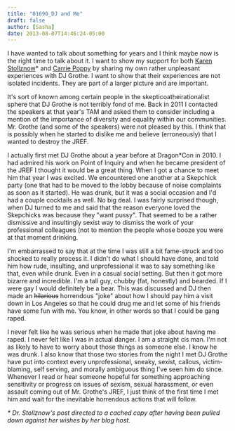 ```yaml
---
title: "01690_DJ and Me"
draft: false
author: [Sasha]
date: 2013-08-07T14:46:24-05:00
---
```


I have wanted to talk about something for years and I think maybe now is the right time to talk about it. I want to show my support for both [Karen Stollznow](http://www.scrible.com/contentview/page/24IG1900IK14P2M300C3G0BQ4KA426A3:40191410/index.html)* and [Carrie Poppy](http://freethoughtblogs.com/pharyngula/2013/08/07/carrie-poppy-tells-all/) by sharing my own rather unpleasant experiences with DJ Grothe. I want to show that their experiences are not isolated incidents. They are part of a larger picture and are important.

It's sort of known among certain people in the skepticoatheirationalist sphere that DJ Grothe is not terribly fond of me. Back in 2011 I contacted the speakers at that year's TAM and asked them to consider including a mention of the importance of diversity and equality within our communities. Mr. Grothe (and some of the speakers) were not pleased by this. I think that is possibly when he started to dislike me and believe (erroneously) that I wanted to destroy the JREF.

I actually first met DJ Grothe about a year before at Dragon*Con in 2010. I had admired his work on Point of Inquiry and when he became president of the JREF I thought it would be a great thing. When I got a chance to meet him that year I was excited. We encountered one another at a Skepchick party (one that had to be moved to the lobby because of noise complaints as soon as it started). He was drunk, but it was a social occasion and I'd had a couple cocktails as well. No big deal. I was fairly surprised though, when DJ turned to me and said that the reason everyone loved the Skepchicks was because they "want pussy". That seemed to be a rather dismissive and insultingly sexist way to dismiss the work of your professional colleagues (not to mention the people whose booze you were at that moment drinking.

I'm embarrassed to say that at the time I was still a bit fame-struck and too shocked to really process it. I didn't do what I should have done, and told him how rude, insulting, and unprofessional it was to say something like that, even while drunk. Even in a casual social setting. But then it got more bizarre and incredible. I'm a tall guy, chubby (fat, honestly) and bearded. If I were gay I would definitely be a bear. This was discussed and DJ then made an <del>hilarious</del> horrendous "joke" about how I should pay him a visit down in Los Angeles so that he could drug me and let some of his friends have some fun with me. You know, in other words so that I could be gang raped.

I never felt like he was serious when he made that joke about having me raped. I never felt like I was in actual danger. I am a straight cis man. I'm not as likely to have to worry about those things as someone else. I know he was drunk. I also know that those two stories from the night I met DJ Grothe have put into context every unprofessional, sneaky, sexist, callous, victim-blaming, self serving, and morally ambiguous thing I've seen him do since. Whenever I read or hear someone hopeful for something approaching sensitivity or progress on issues of sexism, sexual harassment, or even assault coming out of Mr. Grothe's JREF, I just think of the first time I met him and wait for the inevitable horrendous actions that will follow.

_* Dr. Stollznow's post directed to a cached copy after having been pulled down against her wishes by her blog host._
